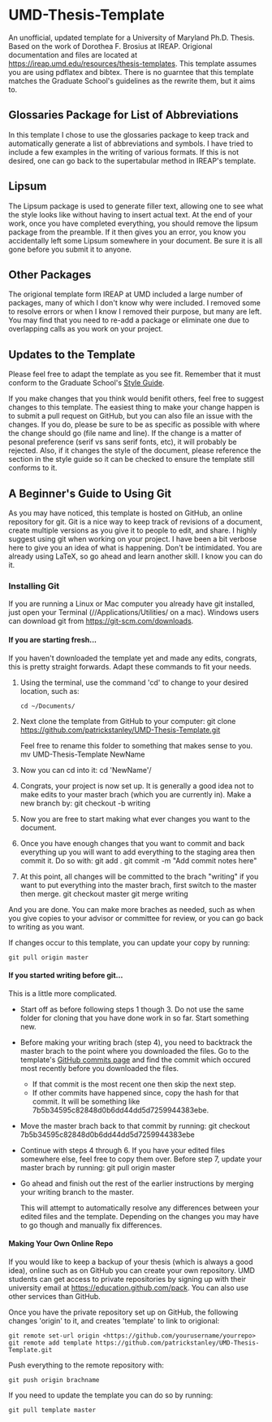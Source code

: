 # UMD-Thesis-Template
An unofficial, updated template for a University of Maryland Ph.D. Thesis.
Based on the work of Dorothea F. Brosius at IREAP.
Origional documentation and files are located at <https://ireap.umd.edu/resources/thesis-templates>.
This template assumes you are using pdflatex and bibtex.
There is no guarntee that this template matches the Graduate School's guidelines as the rewrite them, but it aims to.

## Glossaries Package for List of Abbreviations
In this template I chose to use the glossaries package to keep track and automatically generate a list of abbreviations and symbols.
I have tried to include a few examples in the writing of various formats.
If this is not desired, one can go back to the supertabular method in IREAP's template.

## Lipsum
The Lipsum package is used to generate filler text, allowing one to see what the style looks like without having to insert actual text.
At the end of your work, once you have completed everything, you should remove the lipsum package from the preamble.
If it then gives you an error, you know you accidentally left some Lipsum somewhere in your document.
Be sure it is all gone before you submit it to anyone.

## Other Packages
The origional template form IREAP at UMD included a large number of packages, many of which I don't know why were included.
I removed some to resolve errors or when I know I removed their purpose, but many are left.
You may find that you need to re-add a package or eliminate one due to overlapping calls as you work on your project.

## Updates to the Template
Please feel free to adapt the template as you see fit. Remember that it must conform to the Graduate School's [Style Guide](https://www.gradschool.umd.edu/students/academic-progress/thesis-and-dissertation-filing).

If you make changes that you think would benifit others, feel free to suggest changes to this template.
The easiest thing to make your change happen is to submit a pull request on GitHub, but you can also file an issue with the changes.
If you do, please be sure to be as specific as possible with where the change should go (file name and line).
If the change is a matter of pesonal preference (serif vs sans serif fonts, etc), it will probably be rejected.
Also, if it changes the style of the document, please reference the section in the style guide so it can be checked to ensure the template still conforms to it.


## A Beginner's Guide to Using Git
As you may have noticed, this template is hosted on GitHub, an online repository for git.
Git is a nice way to keep track of revisions of a document, create multiple versions as you give it to people to edit, and share.
I highly suggest using git when working on your project.
I have been a bit verbose here to give you an idea of what is happening.
Don't be intimidated.
You are already using LaTeX, so go ahead and learn another skill.
I know you can do it.

### Installing Git
If you are running a Linux or Mac computer you already have git installed, just open your Terminal (//Applications/Utilities/ on a mac).
Windows users can download git from <https://git-scm.com/downloads>.

#### If you are starting fresh...
If you haven't downloaded the template yet and made any edits, congrats, this is pretty straight forwards.
Adapt these commands to fit your needs.

1.  Using the terminal, use the command 'cd' to change to your desired location, such as:

        cd ~/Documents/

2.  Next clone the template from GitHub to your computer:
        git clone <https://github.com/patrickstanley/UMD-Thesis-Template.git>

    Feel free to rename this folder to something that makes sense to you.
        mv UMD-Thesis-Template NewName

3.  Now you can cd into it:
        cd 'NewName'/

4.  Congrats, your project is now set up.
    It is generally a good idea not to make edits to your master brach (which you are currently in).
    Make a new branch by:
        git checkout -b writing

5.  Now you are free to start making what ever changes you want to the document.

6.  Once you have enough changes that you want to commit and back everything up you will want to add everything to the staging area then commit it.
    Do so with:
        git add .
        git commit -m "Add commit notes here"

7.  At this point, all changes will be committed to the brach "writing" if you want to put everything into the master brach, first switch to the master then merge.
        git checkout master
        git merge writing

And you are done.
You can make more braches as needed, such as when you give copies to your advisor or committee for review, or you can go back to writing as you want.

If changes occur to this template, you can update your copy by running:

    git pull origin master

#### If you started writing before git...
This is a little more complicated.

*   Start off as before following steps 1 though 3. Do not use the same folder for cloning that you have done work in so far. Start something new.
*   Before making your writing brach (step 4), you need to backtrack the master brach to the point where you downloaded the files.
Go to the template's [GitHub commits page](https://github.com/patrickstanley/UMD-Thesis-Template/commits/master) and find the commit which occured most recently before you downloaded the files.
    - If that commit is the most recent one then skip the next step.
    - If other commits have happened since, copy the hash for that commit.
        It will be something like 7b5b34595c82848d0b6dd44dd5d7259944383ebe.
*   Move the master brach back to that commit by running:
        git checkout 7b5b34595c82848d0b6dd44dd5d7259944383ebe
*   Continue with steps 4 through 6. If you have your edited files somewhere else, feel free to copy them over. Before step 7, update your master brach by running:
        git pull origin master

*   Go ahead and finish out the rest of the earlier instructions by merging your writing branch to the master.

    This will attempt to automatically resolve any differences between your edited files and the template. Depending on the changes you may have to go though and manually fix differences.

#### Making Your Own Online Repo
If you would like to keep a backup of your thesis (which is always a good idea), online such as on GitHub you can create your own repository.
UMD students can get access to private repositories by signing up with their university email at <https://education.github.com/pack>.
You can also use other services than GitHub.

Once you have the private repository set up on GitHub, the following changes 'origin' to it, and creates 'template' to link to origional:

    git remote set-url origin <https://github.com/yourusername/yourrepo>
    git remote add template https://github.com/patrickstanley/UMD-Thesis-Template.git

Push everything to the remote repository with:

    git push origin brachname

If you need to update the template you can do so by running:

    git pull template master
